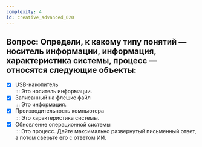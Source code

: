 ```yaml
---
complexity: 4
id: creative_advanced_020
---
```

## Вопрос: Определи, к какому типу понятий — носитель информации, информация, характеристика системы, процесс — относятся следующие объекты:

- [x] USB-накопитель  
  ::: Это носитель информации.  
- [x] Записанный на флешке файл  
  ::: Это информация.  
- [x] Производительность компьютера  
  ::: Это характеристика системы.  
- [x] Обновление операционной системы  
  ::: Это процесс. Дайте максимально развернутый письменный ответ, а потом сверьте его с ответом ИИ.